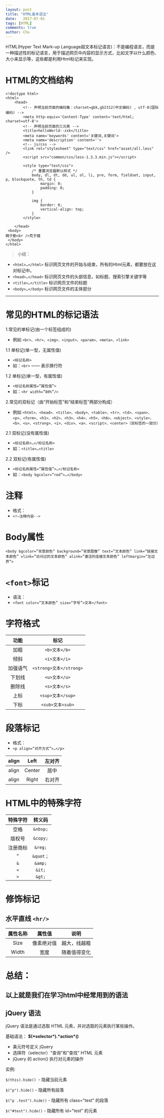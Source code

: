 ```yaml
---
layout: post
title: "HTML基本语法"
date:   2017-07-01
tags: [HTML]
comments: true
author: Chu
---
```


HTML(Hyper Text Mark-up Language超文本标记语言)：不是编程语言，而是一种描述性的标记语言，用于描述网页中内容的显示方式，比如文字以什么颜色、大小来显示等，这些都是利用Html标记来实现。

<!-- more -->

# HTML的文档结构
```
<!doctype html>
<html>
    <head>
        <!-- 声明当前页面的编码集：charset=gbk,gb2312(中文编码) , utf-8(国际编码) -->
        <meta http-equiv='Content-Type' content='text/html; charset=utf-8'>
        <!-- 声明当前页面的三元素 -->
        <title>helloWorld--zxk</title>
        <meta name='keywords' content='关键词,关键词'>
        <meta name='description' content=''>
        <!-- js/css -->
		<link rel="stylesheet" type="text/css" href="asset/all.less" />
		<script src="common/css/less-1.3.3.min.js"></script>
            
		<style type="text/css">
			/* 重置浏览器默认样式 */
			body, dl, dt, dd, ul, ol, li, pre, form, fieldset, input, p, blockquote, th, td {
			    margin: 0;
			    padding: 0;
			}

			img {
			    border: 0;
			    vertical-align: top;
			}
		</style>
            
    </head>
 <body>
精于勤<br />荒于嬉
 </body>
</html>
```
> 小结：
- `<html>…</html>` 标识网页文件的开始与结束，所有的Html元素，都要放在这对标记中。
- `<head>…</head>` 标识网页文件的头部信息，如标题、搜索引擎关键字等
- `<title>…</title>` 标识网页文件的标题
- `<body>…</body>` 标识网页文件的主体部分

---

# 常见的HTML的标记语法

1.常见的单标记(由一个标签组成的)
- 例如 `<br>、<hr>、<img>、<input>、<param>、<meta>、<link>`

1.1 单标记(单一型，无属性值)
- `<标记名称>`
- 如：`<br>` —— 表示换行符

1.2 单标记(单一型，有属性值)
- `<标记名称属性=”属性值”>`
- 如：`<hr width=”80%”/>`

2.常见的双标记（由“开始标签”和“结束标签”两部分构成）
- 例如 `<html>、<head>、<title>、<body>、<table>、<tr>、<td>、<span>、<p>、<form>、<h1>、<h2>、<h3>、<h4>、<h5>、<h6>、<object>、<style>、<b>、<u>、<strong>、<i>、<div>、<a>、<script>、<center>（双标签的一部分）`

2.1 双标记(没有属性值)
- `<标记名称>…</标记名称>`
- 如：`<title>…<title>`

2.2 双标记(有属性值)
- `<标记名称属性=”属性值”>…</标记名称>`
- 如：`<body bgcolor=”red”>…</body>`
  
# 注释
- 格式：
- `<!—注释内容-->`
  
# Body属性
`<body bgcolor=”背景颜色” background=”背景图像” text=”文本颜色” link=”链接文本颜色” vlink=”访问过的文本颜色” alink=”激活的连接文本颜色” leftmargin=”左边界”>`

# `<font>`标记
- 语法：
- `<font color=”文本颜色” size=“字号”>文本</font>`
  
# 字符格式

|功能|标记|
|:--:|:--:|
|加粗    |`<b>文本</b>`|
|倾斜    |`<i>文本</i>`|
|加强语气 |`<strong>文本</strong>`|
|下划线|`<u>文本</u>`|
|删除线|`<s>文本</s>`|
|上标|`<sup>文本</sup>`|
|下标|`<sub>文本<sub>`|


# 段落标记
- 格式：
- `<p align=“对齐方式”>…</p>`

align|Left|左对齐
:--:|:--:|:--:
align|Center|居中
align|Right|右对齐


# HTML中的特殊字符

特殊字符|转义码
:--:|:--:|
空格|`&nbsp;`
版权号|`&copy;`
注册商标|`&reg;`
`“`|`&quot；`
`&`|`&amp;`
`<`|`&it;`
`>`|`&gt;`


# 修饰标记

## 水平直线 `<hr/>`

属性名称|属性值|说明
:--:|:--:|:--:
Size|像素绝对值|越大，线越粗
Width|宽度|随着值得变化


# 总结：
## 以上就是我们在学习html中经常用到的语法





## jQuery 语法

jQuery 语法是通过选取 HTML 元素，并对选取的元素执行某些操作。

基础语法： **$(\*selector\*).\*action\*()**

- 美元符号定义 jQuery
- 选择符（selector）"查询"和"查找" HTML 元素
- jQuery 的 action() 执行对元素的操作

实例:

`$(this).hide() `- 隐藏当前元素

`$("p").hide()` - 隐藏所有段落

`$("p .test").hide()` - 隐藏所有 class="test" 的段落

`$("#test").hide()` - 隐藏所有 id="test" 的元素
